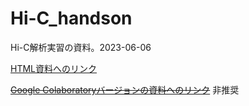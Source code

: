 # Hi-C_handson
Hi-C解析実習の資料。2023-06-06
  
[HTML資料へのリンク](https://khigashi1987.github.io/Hi-C_handson/)

~~[Google Colaboratoryバージョンの資料へのリンク](https://colab.research.google.com/github/khigashi1987/Hi-C_handson/blob/master/Hi_C_analysis_handson.ipynb)~~ 非推奨
